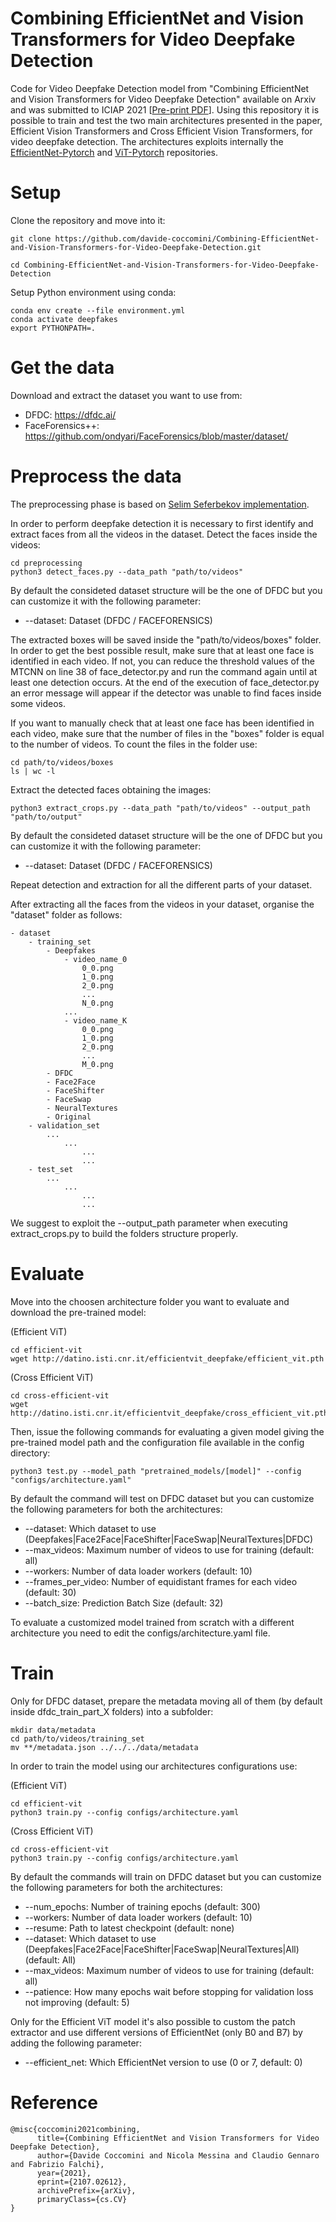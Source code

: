 # Combining EfficientNet and Vision Transformers for Video Deepfake Detection

Code for Video Deepfake Detection model from "Combining EfficientNet and Vision Transformers for Video Deepfake Detection" available on Arxiv and was submitted to ICIAP 2021 [<a href="https://arxiv.org/abs/2107.02612">Pre-print PDF</a>]. Using this repository it is possible to train and test the two main architectures presented in the paper, Efficient Vision Transformers and Cross Efficient Vision Transformers, for video deepfake detection.
The architectures exploits internally the <a href="https://github.com/lukemelas/EfficientNet-PyTorch">EfficientNet-Pytorch</a> and <a href="https://github.com/lucidrains/vit-pytorch/tree/main/vit_pytorch">ViT-Pytorch</a> repositories.
# Setup
Clone the repository and move into it:
```
git clone https://github.com/davide-coccomini/Combining-EfficientNet-and-Vision-Transformers-for-Video-Deepfake-Detection.git

cd Combining-EfficientNet-and-Vision-Transformers-for-Video-Deepfake-Detection
```

Setup Python environment using conda:
```
conda env create --file environment.yml
conda activate deepfakes
export PYTHONPATH=.
```

# Get the data
Download and extract the dataset you want to use from:
- DFDC: https://dfdc.ai/
- FaceForensics++: https://github.com/ondyari/FaceForensics/blob/master/dataset/



# Preprocess the data
The preprocessing phase is based on <a href="https://github.com/selimsef/dfdc_deepfake_challenge">Selim Seferbekov implementation</a>.

In order to perform deepfake detection it is necessary to first identify and extract faces from all the videos in the dataset.
Detect the faces inside the videos:
```
cd preprocessing
python3 detect_faces.py --data_path "path/to/videos"
```
By default the consideted dataset structure will be the one of DFDC but you can customize it with the following parameter:
- --dataset: Dataset (DFDC / FACEFORENSICS)


The extracted boxes will be saved inside the "path/to/videos/boxes" folder.
In order to get the best possible result, make sure that at least one face is identified in each video. If not, you can reduce the threshold values of the MTCNN on line 38 of face_detector.py and run the command again until at least one detection occurs.
At the end of the execution of face_detector.py an error message will appear if the detector was unable to find faces inside some videos.

If you want to manually check that at least one face has been identified in each video, make sure that the number of files in the "boxes" folder is equal to the number of videos. To count the files in the folder use:
```
cd path/to/videos/boxes
ls | wc -l
```

Extract the detected faces obtaining the images:
```
python3 extract_crops.py --data_path "path/to/videos" --output_path "path/to/output"
```

By default the consideted dataset structure will be the one of DFDC but you can customize it with the following parameter:
- --dataset: Dataset (DFDC / FACEFORENSICS)

Repeat detection and extraction for all the different parts of your dataset.

After extracting all the faces from the videos in your dataset, organise the "dataset" folder as follows:
```
- dataset
    - training_set
        - Deepfakes
            - video_name_0
                0_0.png
                1_0.png
                2_0.png
                ...
                N_0.png
            ...
            - video_name_K
                0_0.png
                1_0.png
                2_0.png
                ...
                M_0.png
        - DFDC
        - Face2Face
        - FaceShifter
        - FaceSwap
        - NeuralTextures
        - Original
    - validation_set
        ...
            ...
                ...
                ...
    - test_set
        ...
            ...
                ...
                ...
```

We suggest to exploit the --output_path parameter when executing extract_crops.py to build the folders structure properly.

# Evaluate
Move into the choosen architecture folder you want to evaluate and download the pre-trained model:

(Efficient ViT)
```
cd efficient-vit
wget http://datino.isti.cnr.it/efficientvit_deepfake/efficient_vit.pth
```

(Cross Efficient ViT)
```
cd cross-efficient-vit
wget http://datino.isti.cnr.it/efficientvit_deepfake/cross_efficient_vit.pth
```

Then, issue the following commands for evaluating a given model giving the pre-trained model path and the configuration file available in the config directory:
```
python3 test.py --model_path "pretrained_models/[model]" --config "configs/architecture.yaml"
```

By default the command will test on DFDC dataset but you can customize the following parameters for both the architectures:
- --dataset: Which dataset to use (Deepfakes|Face2Face|FaceShifter|FaceSwap|NeuralTextures|DFDC)
- --max_videos: Maximum number of videos to use for training (default: all)
- --workers: Number of data loader workers (default: 10)
- --frames_per_video: Number of equidistant frames for each video (default: 30)
- --batch_size: Prediction Batch Size (default: 32)



    
To evaluate a customized model trained from scratch with a different architecture you need to edit the configs/architecture.yaml file.

# Train
Only for DFDC dataset, prepare the metadata moving all of them (by default inside dfdc_train_part_X folders) into a subfolder:
```
mkdir data/metadata
cd path/to/videos/training_set
mv **/metadata.json ../../../data/metadata
```

In order to train the model using our architectures configurations use:

(Efficient ViT)
```
cd efficient-vit
python3 train.py --config configs/architecture.yaml
```

(Cross Efficient ViT)
```
cd cross-efficient-vit
python3 train.py --config configs/architecture.yaml
```

By default the commands will train on DFDC dataset but you can customize the following parameters for both the architectures:
- --num_epochs: Number of training epochs (default: 300)
- --workers: Number of data loader workers (default: 10)
- --resume: Path to latest checkpoint (default: none)
- --dataset: Which dataset to use (Deepfakes|Face2Face|FaceShifter|FaceSwap|NeuralTextures|All) (default: All)
- --max_videos: Maximum number of videos to use for training (default: all)
- --patience: How many epochs wait before stopping for validation loss not improving (default: 5)
    

Only for the Efficient ViT model it's also possible to custom the patch extractor and use different versions of EfficientNet (only B0 and B7) by adding the following parameter:
- --efficient_net: Which EfficientNet version to use (0 or 7, default: 0)


# Reference
```
@misc{coccomini2021combining,
      title={Combining EfficientNet and Vision Transformers for Video Deepfake Detection}, 
      author={Davide Coccomini and Nicola Messina and Claudio Gennaro and Fabrizio Falchi},
      year={2021},
      eprint={2107.02612},
      archivePrefix={arXiv},
      primaryClass={cs.CV}
}
```

